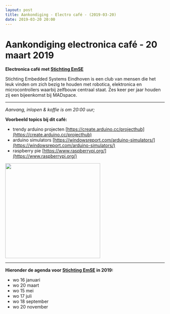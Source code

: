```yaml
---
layout: post
title: Aankondiging - Electro café - (2019-03-20)
date: 2019-03-20 20:00
---
```

# Aankondiging electronica café - 20 maart 2019 

**Electronica café met [Stichting EmSE](http://emse.nl)**

Stichting Embedded Systems Eindhoven is een club van mensen die het leuk vinden om zich bezig te houden met robotica, elektronica en microcontrollers waarbij zelfbouw centraal staat.
Zes keer per jaar houden zij een bijeenkomst bij MADspace.

-----

_Aanvang, inlopen &amp; koffie is om 20:00 uur;_

**Voorbeeld topics bij dit café:**
- trendy arduino projecten [https://create.arduino.cc/projecthub](https://create.arduino.cc/projecthub)
- arduino simulators [https://windowsreport.com/arduino-simulators/](https://windowsreport.com/arduino-simulators/)
- raspberry pie [https://www.raspberrypi.org/](https://www.raspberrypi.org/)
 

<img style='width:300px;height:300px' src='https://images.pexels.com/photos/132700/pexels-photo-132700.jpeg?auto=compress&cs=tinysrgb&h=750&w=1260' />

<HR/>


**Hieronder de agenda voor [Stichting EmSE](http://emse.nl) in 2019:**

- wo 16 januari
- wo 20 maart
- wo 15 mei
- wo 17 juli
- wo 18 september
- wo 20 november
